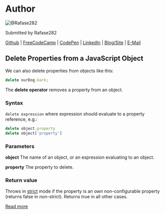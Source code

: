 # Author
![@Rafase282](https://avatars0.githubusercontent.com/Rafase282?&s=128)

Submitted by Rafase282

[Github](https://github.com/Rafase282) | [FreeCodeCamp](http://www.freecodecamp.com/rafase282) | [CodePen](http://codepen.io/Rafase282/) | [LinkedIn](https://www.linkedin.com/in/rafase282) | [Blog/Site](https://rafase282.wordpress.com/) | [E-Mail](mailto:rafase282@gmail.com)

## Delete Properties from a JavaScript Object
We can also delete properties from objects like this:

```js
delete ourDog.bark;
```

The **delete operator** removes a property from an object.

### Syntax
`delete expression` where expression should evaluate to a property reference, e.g.:

```js
delete object.property
delete object['property']
```

### Parameters
**object**  The name of an object, or an expression evaluating to an object.

 **property**   The property to delete.

### Return value
Throws in [strict](https://developer.mozilla.org/en-US/docs/Web/JavaScript/Reference/Functions_and_function_scope/Strict_mode) mode if the property is an own non-configurable property (returns false in non-strict). Returns true in all other cases.

[Read more](https://developer.mozilla.org/en-US/docs/Web/JavaScript/Reference/Operators/delete)
